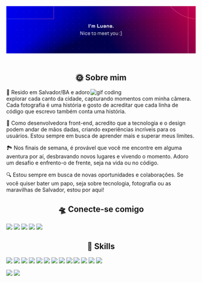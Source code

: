 <img src="header.png"  style="margin-bottom: 20px;">


<h2 align="center">🌞 Sobre mim</h2>

<img align="right" alt="gif coding" width="280" src="https://64.media.tumblr.com/193b7fdcb90145b3ffcf83208f56f7fa/tumblr_pm52u2M4aV1rv2ynto1_r1_250.gifv">

🌆 Resido em Salvador/BA e adoro explorar cada canto da cidade, capturando momentos com minha câmera. Cada fotografia é uma história e gosto de acreditar que cada linha de código que escrevo também conta uma história.

💼 Como desenvolvedora front-end, acredito que a tecnologia e o design podem andar de mãos dadas, criando experiências incríveis para os usuários. Estou sempre em busca de aprender mais e superar meus limites.

🏞️ Nos finais de semana, é provável que você me encontre em alguma aventura por aí, desbravando novos lugares e vivendo o momento. Adoro um desafio e enfrento-o de frente, seja na vida ou no código.

🔍 Estou sempre em busca de novas oportunidades e colaborações. Se você quiser bater um papo, seja sobre tecnologia, fotografia ou as maravilhas de Salvador, estou por aqui!

<h2 align="center"> 🛸 Conecte-se comigo</h2>
<div align="left">
  <img src="	https://img.shields.io/badge/Microsoft_Outlook-0078D4?style=for-the-badge&logo=microsoft-outlook&logoColor=orange">
  <img src="https://img.shields.io/badge/LinkedIn-0077B5?style=for-the-badge&logo=linkedin&logoColor=white">
  <img src="https://img.shields.io/badge/Discord-7289DA?style=for-the-badge&logo=discord&logoColor=white">
  <img src="https://img.shields.io/badge/-Hackerrank-2EC866?style=for-the-badge&logo=HackerRank&logoColor=white">
  <img src="https://img.shields.io/badge/Instagram-E4405F?style=for-the-badge&logo=instagram&logoColor=white">
</div>

<h2 align="center">🚀 Skills</h2>
<div align="left"> <img src="https://img.shields.io/badge/HTML5-E34F26?style=for-the-badge&logo=html5&logoColor=white">
  <img src="https://img.shields.io/badge/CSS3-1572B6?style=for-the-badge&logo=css3&logoColor=white">
  <img src="https://img.shields.io/badge/JavaScript-F7DF1E?style=for-the-badge&logo=javascript&logoColor=black">
  <img src="https://img.shields.io/badge/TypeScript-007ACC?style=for-the-badge&logo=typescript&logoColor=white">
  <img src="https://img.shields.io/badge/Sass-CC6699?style=for-the-badge&logo=sass&logoColor=white">
  <img src="https://img.shields.io/badge/React-20232A?style=for-the-badge&logo=react&logoColor=61DAFB">
  <img src="https://img.shields.io/badge/Angular-DD0031?style=for-the-badge&logo=angular&logoColor=white">
  <img src="https://img.shields.io/badge/Bootstrap-563D7C?style=for-the-badge&logo=bootstrap&logoColor=white">
  <img src="https://img.shields.io/badge/styled--components-DB7093?style=for-the-badge&logo=styled-components&logoColor=white">
  <img src="https://img.shields.io/badge/Redux-593D88?style=for-the-badge&logo=redux&logoColor=white">
  <img src="https://img.shields.io/badge/Java-ED8B00?style=for-the-badge&logo=openjdk&logoColor=white">
  <img src="https://img.shields.io/badge/Spring-6DB33F?style=for-the-badge&logo=spring&logoColor=white">
  <img src="https://img.shields.io/badge/PostgreSQL-316192?style=for-the-badge&logo=postgresql&logoColor=white">
</div>

<img height=180 margin-top=20 src="https://github-readme-stats.vercel.app/api?username=luanafernanda&show_icons=true&theme=moltack">    <img height=180 margin-top=20 src="https://github-readme-stats.vercel.app/api/top-langs/?username=luanafernanda&layout=compact&langs_count=10&theme=moltack">





